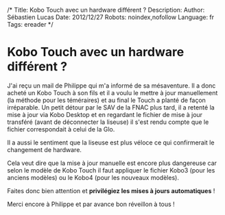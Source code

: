 /*
Title: Kobo Touch avec un hardware différent ?
Description: 
Author: Sébastien Lucas
Date: 2012/12/27
Robots: noindex,nofollow
Language: fr
Tags: ereader
*/
# Kobo Touch avec un hardware différent ?

J'ai reçu un mail de Philippe qui m'a informé de sa mésaventure. Il a donc acheté un Kobo Touch à son fils et il a voulu le mettre à jour manuellement (la méthode pour les téméraires) et au final le Touch a planté de façon irréparable. Un petit détour par le SAV de la FNAC plus tard, il a retenté la mise à jour via Kobo Desktop et en regardant le fichier de mise à jour transféré (avant de déconnecter la liseuse) il s'est rendu compte que le fichier correspondait à celui de la Glo.

Il a aussi le sentiment que la liseuse est plus véloce ce qui confirmerait le changement de hardware. 

Cela veut dire que la mise à jour manuelle est encore plus dangereuse car selon le modèle de Kobo Touch il faut appliquer le fichier Kobo3 (pour les anciens modèles) ou le Kobo4 (pour les nouveaux modèles).

Faites donc bien attention et **privilégiez les mises à jours automatiques** !

Merci encore à Philippe et par avance bon réveillon à tous !
